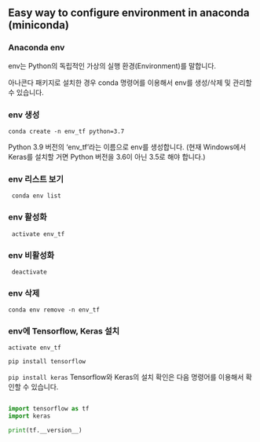 ## Easy way to configure environment in anaconda (miniconda)

### Anaconda env
env는 Python의 독립적인 가상의 실행 환경(Environment)를 말합니다.

아나콘다 패키지로 설치한 경우 conda 명령어를 이용해서 env를 생성/삭제 및 관리할 수 있습니다.

### env 생성
` conda create -n env_tf python=3.7 `

Python 3.9 버전의 ‘env_tf’라는 이름으로 env를 생성합니다. (현재 Windows에서 Keras를 설치할 거면 Python 버전을 3.6이 아닌 3.5로 해야 합니다.)

### env 리스트 보기
` conda env list` 

### env 활성화
` activate env_tf` 

### env 비활성화
` deactivate` 

### env 삭제
` conda env remove -n env_tf ` 


### env에 Tensorflow, Keras 설치
` activate env_tf ` 

` pip install tensorflow ` 

` pip install keras ` 
Tensorflow와 Keras의 설치 확인은 다음 명령어를 이용해서 확인할 수 있습니다.

``` python  

import tensorflow as tf  
import keras

print(tf.__version__)   

``` 
